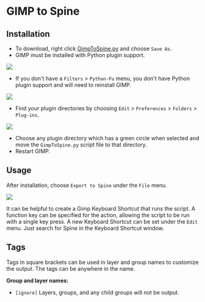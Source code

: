 # GIMP to Spine

## Installation

* To download, right click [GimpToSpine.py](https://github.com/EsotericSoftware/spine-scripts/raw/master/gimp/GimpToSpine.py) and choose `Save As`.
* GIMP must be installed with Python plugin support.

![](http://n4te.com/x/253-xQ56.png)
* If you don't have a `Filters` > `Python-Fu` menu, you don't have Python plugin support and will need to reinstall GIMP.

![](http://n4te.com/x/259-9Oyk.png)
* Find your plugin directories by choosing `Edit` > `Preferences` > `Folders` > `Plug-ins`.

![](http://n4te.com/x/262-Ht5T.png)
* Choose any plugin directory which has a green circle when selected and move the `GimpToSpine.py` script file to that directory.
* Restart GIMP.

## Usage

After installation, choose `Export to Spine` under the `File` menu.

![](http://n4te.com/x/255-qhgh.png)

It can be helpful to create a Gimp Keyboard Shortcut that runs the script. A function key can be specified for the action, allowing the script to be run with a single key press.
A new Keyboard Shortcut can be set under the `Edit` menu. Just search for Spine in the Keyboard Shortcut window.

## Tags

Tags in square brackets can be used in layer and group names to customize the output. The tags can be anywhere in the name.

**Group and layer names:**
* `[ignore]` Layers, groups, and any child groups will not be output.
